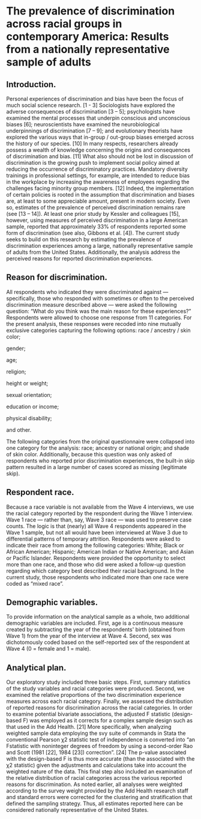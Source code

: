 <h1>The prevalence of discrimination across racial groups in contemporary America: Results from a nationally representative sample of adults </h1> 

<h2>Introduction.</h2>

Personal experiences of discrimination and bias have been the focus of much social science research. [1 - 3] Sociologists have explored the adverse consequences of discrimination [3 – 5]; psychologists have examined the mental processes that underpin conscious and unconscious biases [6]; neuroscientists have examined the neurobiological underpinnings of discrimination [7 – 9]; and evolutionary theorists have explored the various ways that in-group / out-group biases emerged across the history of our species. [10] In many respects, researchers already possess a wealth of knowledge concerning the origins and consequences of discrimination and bias. [11] What also should not be lost in discussion of discrimination is the growing push to implement social policy aimed at reducing the occurrence of discriminatory practices. Mandatory diversity trainings in professional settings, for example, are intended to reduce bias in the workplace by increasing the awareness of employees regarding the challenges facing minority group members. [12] Indeed, the implementation of certain policies is rooted in the assumption that discrimination and biases are, at least to some appreciable amount, present in modern society. Even so, estimates of the prevalence of perceived discrimination remains rare (see [13 – 14]). At least one prior study by Kessler and colleagues [15], however, using measures of perceived discrimination in a large American sample, reported that approximately 33% of respondents reported some form of discrimination (see also, Gibbons et al. [4]). The current study seeks to build on this research by estimating the prevalence of discrimination experiences among a large, nationally representative sample of adults from the United States. Additionally, the analysis address the perceived reasons for reported discrimination experiences. 

<h2>Reason for discrimination.</h2>

All respondents who indicated they were discriminated against — specifically, those who responded with sometimes or often to the perceived discrimination measure described above — were asked the following question: “What do you think was the main reason for these experiences?” Respondents were allowed to choose one response from 11 categories. For the present analysis, these responses were recoded into nine mutually exclusive categories capturing the following options: 
race / ancestry / skin color; 

gender; 

age; 

religion; 

height or weight; 

sexual orientation; 

education or income; 

physical disability; 

and other. 

The following categories from the original questionnaire were collapsed into one category for the analysis: race; ancestry or national origin; and shade of skin color. Additionally, because this question was only asked of respondents who reported prior discrimination experiences, the built-in skip pattern resulted in a large number of cases scored as missing (legitimate skip). 

<h2>Respondent race.</h2>

Because a race variable is not available from the Wave 4 interviews, we use the racial category reported by the respondent during the Wave 1 interview. Wave 1 race — rather than, say, Wave 3 race — was used to preserve case counts. The logic is that (nearly) all Wave 4 respondents appeared in the Wave 1 sample, but not all would have been interviewed at Wave 3 due to differential patterns of temporary attrition. Respondents were asked to indicate their race from among the following categories: White; Black or African American; Hispanic; American Indian or Native American; and Asian or Pacific Islander. Respondents were provided the opportunity to select more than one race, and those who did were asked a follow-up question regarding which category best described their racial background. In the current study, those respondents who indicated more than one race were coded as “mixed race”. 

<h2>Demographic variables. </h2>

To provide information on the analytical sample as a whole, two additional demographic variables are included. First, age is a continuous measure created by subtracting the year of the respondents' birth (obtained from Wave 1) from the year of the interview at Wave 4. Second, sex was dichotomously coded based on the self-reported sex of the respondent at Wave 4 (0 = female and 1 = male). 

<h2>Analytical plan. </h2>

Our exploratory study included three basic steps. First, summary statistics of the study variables and racial categories were produced. Second, we examined the relative proportions of the two discrimination experience measures across each racial category. Finally, we assessed the distribution of reported reasons for discrimination across the racial categories. In order to examine potential bivariate associations, the adjusted F statistic (design-based F) was employed as it corrects for a complex sample design such as that used in the Add Health. [21] More specifically, when analyzing weighted sample data employing the svy suite of commands in Stata the conventional Pearson χ2 statistic test of independence is converted into “an Fstatistic with noninteger degrees of freedom by using a second-order Rao and Scott (1981 [22], 1984 [23]) correction”. [24] The p-value associated with the design-based F is thus more accurate (than the associated with the χ2 statistic) given the adjustments and calculations take into account the weighted nature of the data. This final step also included an examination of the relative distribution of racial categories across the various reported reasons for discrimination. As noted earlier, all analyses were weighted according to the survey weight provided by the Add Health research staff and standard errors were corrected for the clustering and stratification that defined the sampling strategy. Thus, all estimates reported here can be considered nationally representative of the United States.
